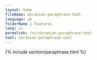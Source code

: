 ```yaml
---
layout: home
fileName: ukranian-paraphrase-tool
language: uk
folderName : features
lang: vi
permalink: /vi/ukranian-paraphrase-tool
tool: ukranian-paraphrase-tool
---
```

{% include section/paraphrase.html %}
